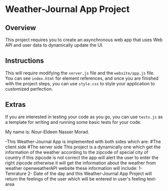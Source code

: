 # Weather-Journal App Project

## Overview
This project requires you to create an asynchronous web app that uses Web API and user data to dynamically update the UI. 

## Instructions
This will require modifying the `server.js` file and the `website/app.js` file. You can see `index.html` for element references, and once you are finished with the project steps, you can use `style.css` to style your application to customized perfection.

## Extras
If you are interested in testing your code as you go, you can use `tests.js` as a template for writing and running some basic tests for your code.


My name is: Nour-Eldeen Nasser Morad.

-This Weather-Journal App is implemented with both sides which are:
   #The client side   #The server side 
This project is a dynamically one which get the information of the weather according to the zipcode of 
special city of country if this zipcode is not correct the app will alert the user to enter the right zipcode 
otherwise it will get the information about the weather from weather openweatherAPI website 
these information will include:
    1- Temrature 
    2- Date of the day
and this Weather-Journal App Project will return the feelings of the user which will be entered in user's feeling 
text-area